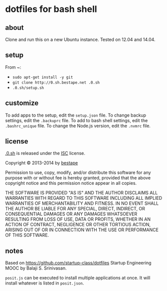 # dotfiles for bash shell
## about
Clone and run this on a new Ubuntu instance.
Tested on 12.04 and 14.04.

## setup
From ~:
* `sudo apt-get install -y git`
* `git clone http://0.sh.bestape.net .0.sh`
* `.0.sh/setup.sh`

## customize
To add apps to the setup, edit the `setup.json` file. 
To change backup settings, edit the `.backuprc` file.
To add to bash shell settings, edit the `.bashrc_unique` file.
To change the Node.js version, edit the `.nvmrc` file.

## license
[.0.sh](http://0.sh.bestape.net) is released under the [ISC](http://www.isc.org/downloads/software-support-policy/isc-license) license.

Copyright &copy; 2013-2014 by [bestape](mailto:.0.sh@bestape.net) 

Permission to use, copy, modify, and/or distribute this software for any purpose with or without fee is hereby granted, provided that the above copyright notice and this permission notice appear in all copies.

THE SOFTWARE IS PROVIDED "AS IS" AND THE AUTHOR DISCLAIMS ALL WARRANTIES WITH REGARD TO THIS SOFTWARE INCLUDING ALL IMPLIED WARRANTIES OF MERCHANTABILITY AND FITNESS. IN NO EVENT SHALL THE AUTHOR BE LIABLE FOR ANY SPECIAL, DIRECT, INDIRECT, OR CONSEQUENTIAL DAMAGES OR ANY DAMAGES WHATSOEVER RESULTING FROM LOSS OF USE, DATA OR PROFITS, WHETHER IN AN ACTION OF CONTRACT, NEGLIGENCE OR OTHER TORTIOUS ACTION, ARISING OUT OF OR IN CONNECTION WITH THE USE OR PERFORMANCE OF THIS SOFTWARE.

## notes
Based on https://github.com/startup-class/dotfiles Startup Engineering MOOC by Balaji S. Srinivasan.

`posit.js` can be executed to install multiple applications at once. It will install whatever is listed in `posit.json`.
